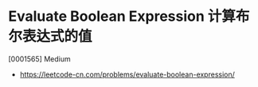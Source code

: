 # Evaluate Boolean Expression 计算布尔表达式的值

[0001565] Medium

- https://leetcode-cn.com/problems/evaluate-boolean-expression/
